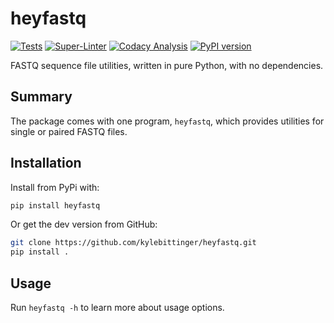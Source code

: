 # heyfastq

<!-- Badges start -->
[![Tests](https://github.com/kylebittinger/heyfastq/actions/workflows/main.yml/badge.svg)](https://github.com/kylebittinger/heyfastq/actions/workflows/main.yml)
[![Super-Linter](https://github.com/kylebittinger/heyfastq/actions/workflows/linter.yml/badge.svg)](https://github.com/kylebittinger/heyfastq/actions/workflows/linter.yml)
[![Codacy Analysis](https://github.com/kylebittinger/heyfastq/actions/workflows/codacy-analysis.yml/badge.svg)](https://github.com/kylebittinger/heyfastq/actions/workflows/codacy-analysis.yml)
[![PyPI version](https://badge.fury.io/py/heyfastq.svg)](https://pypi.org/project/heyfastq/)
<!-- Badges end -->

FASTQ sequence file utilities, written in pure Python, with no
dependencies.

## Summary

The package comes with one program, `heyfastq`, which provides
utilities for single or paired FASTQ files.

## Installation

Install from PyPi with:

```bash
pip install heyfastq
```

Or get the dev version from GitHub:

```bash
git clone https://github.com/kylebittinger/heyfastq.git
pip install .
```

## Usage

Run `heyfastq -h` to learn more about usage options.